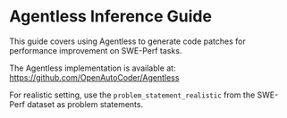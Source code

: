 # Agentless Inference Guide

This guide covers using Agentless to generate code patches for performance improvement on SWE-Perf tasks.

The Agentless implementation is available at: https://github.com/OpenAutoCoder/Agentless

For realistic setting, use the `problem_statement_realistic` from the SWE-Perf dataset as problem statements.